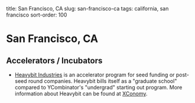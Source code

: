 title: San Francisco, CA
slug: san-francisco-ca
tags: california, san francisco
sort-order: 100

# San Francisco, CA

## Accelerators / Incubators
* [Heavybit Industries](http://www.heavybit.com/) is an accelerator program 
  for seed funding or post-seed round companies. Heavybit bills itself as a
  "graduate school" compared to YCombinator's "undergrad" starting out program.
  More information about Heavybit can be found at 
  [XConomy](http://www.xconomy.com/san-francisco/2013/09/23/heavybit-grad-school-startups-building-software-supply-chain/).

